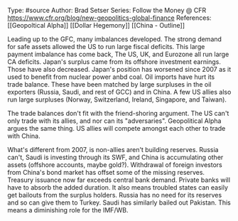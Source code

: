 Type: #source 
Author: Brad Setser
Series: Follow the Money @ CFR
https://www.cfr.org/blog/new-geopolitics-global-finance
References: [[Geopoltical Alpha]]
[[Dollar Hegemony]]
[[China - Outline]]

Leading up to the GFC, many imbalances developed. The strong demand for safe assets allowed the US to run large fiscal deficits. This large payment imbalance has come back, The US, UK, and Eurozone all run large CA deficits. Japan's surplus came from its offshore investment earnings. Those have also decreased. Japan's position has worsened since 2007 as it used to benefit from nuclear power anbd coal. Oil imports have hurt its trade balance. These have been matched by large surpluses in the oil exporters (Russia, Saudi, and rest of GCC) and in China. A few US allies also run large surpluses (Norway, Switzerland, Ireland, Singapore, and Taiwan).

The trade balances don't fit with the friend-shoring argument. The US can't only trade with its allies, and nor can its "adversaries". Geopolitical Alpha argues the same thing. US allies will compete amongst each other to trade with China. 

What's different from 2007, is non-allies aren't building reserves. Russia can't, Saudi is investing through its SWF, and China is accumulating other assets (offshore accounts, maybe gold?). Withdrawal of foreign investors from China's bond market has offset some of the missing reserves. Treasury issuance now far exceeds central bank demand. Private banks will have to absorb the added duration. It also means troubled states can easily get bailouts from the surplus holders. Russia has no need for its reserves and so can give them to Turkey. Saudi has similarly bailed out Pakistan. This means a diminishing role for the IMF/WB. 